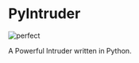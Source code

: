 # PyIntruder
![perfect](https://user-images.githubusercontent.com/52795867/137944731-070b064d-c084-4671-8e73-1a1b25af9220.png)

A Powerful Intruder written in Python.

